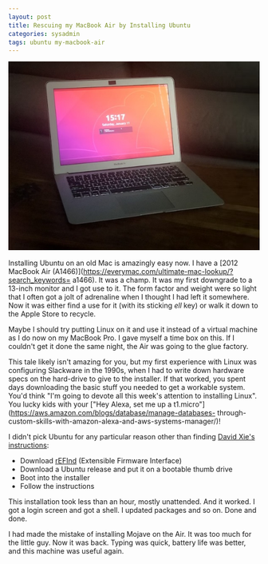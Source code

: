 ```yaml
---
layout: post
title: Rescuing my MacBook Air by Installing Ubuntu
categories: sysadmin
tags: ubuntu my-macbook-air
---
```


![Ubuntu on a MacBook Air](/images/ubuntu-on-air.jpg)

Installing Ubuntu on an old Mac is amazingly easy now. I have a [2012
MacBook Air
(A1466)](https://everymac.com/ultimate-mac-lookup/?search_keywords=
a1466). It was a champ. It was my first downgrade to a 13-inch monitor
and I got use to it. The form factor and weight were so light that I
often got a jolt of adrenaline when I thought I had left it somewhere.
Now it was either find a use for it (with its sticking *ell* key) or
walk it down to the Apple Store to recycle.

Maybe I should try putting Linux on it and use it instead of a virtual
machine as I do now on my MacBook Pro. I gave myself a time box on
this. If I couldn't get it done the same night, the Air was going to
the glue factory.

This tale likely isn't amazing for you, but my first experience with
Linux was configuring Slackware in the 1990s, when I had to write down
hardware specs on the hard-drive to give to the installer. If that
worked, you spent days downloading the basic stuff you needed to get a
workable system. You'd think "I'm going to devote all this week's
attention to installing Linux". You lucky kids with your ["Hey Alexa, set me up a t1.micro"](https://aws.amazon.com/blogs/database/manage-databases-
through-custom-skills-with-amazon-alexa-and-aws-systems-manager/)!

I didn't pick Ubuntu for any particular reason
other than finding [David Xie's instructions](https://davidxie.net/install-ubuntu-on-macbook-air):

* Download [rEFInd](http://www.rodsbooks.com/refind/) (Extensible Firmware Interface)
* Download a Ubuntu release and put it on a bootable thumb drive
* Boot into the installer
* Follow the instructions

This installation took less than an hour, mostly unattended. And it
worked. I got a login screen and got a shell. I updated packages and
so on. Done and done.

I had made the mistake of installing Mojave on the Air. It was too much for
the little guy. Now it was back. Typing was quick, battery life was better, and
this machine was useful again.

